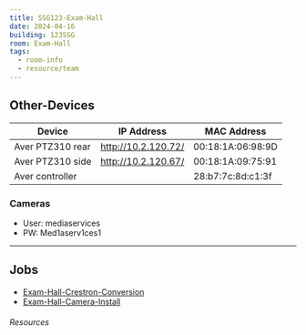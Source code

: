 ```yaml
---
title: SSG123-Exam-Hall
date: 2024-04-16
building: 123SSG
room: Exam-Hall
tags:
  - room-info
  - resource/team
---
```


## Other-Devices

| Device           | IP Address          | MAC Address       |
| ---------------- | ------------------- | ----------------- |
| Aver PTZ310 rear | http://10.2.120.72/ | 00:18:1A:06:98:9D |
| Aver PTZ310 side | http://10.2.120.67/ | 00:18:1A:09:75:91 |
| Aver controller  |                     | 28:b7:7c:8d:c1:3f |

### Cameras

- User: mediaservices
- PW: Med1aserv1ces1


---

## Jobs

- [Exam-Hall-Crestron-Conversion](../../01-Projects/Exam-Hall-Crestron-Conversion.md)
- [Exam-Hall-Camera-Install](../../01-Projects/Exam-Hall-Camera-Install.md)


###### Resources
